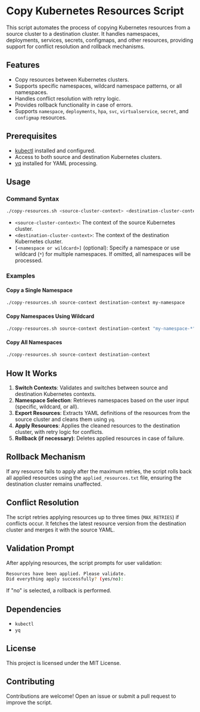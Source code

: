 # Copy Kubernetes Resources Script

This script automates the process of copying Kubernetes resources from a source cluster to a destination cluster. It handles namespaces, deployments, services, secrets, configmaps, and other resources, providing support for conflict resolution and rollback mechanisms.

## Features
- Copy resources between Kubernetes clusters.
- Supports specific namespaces, wildcard namespace patterns, or all namespaces.
- Handles conflict resolution with retry logic.
- Provides rollback functionality in case of errors.
- Supports `namespace`, `deployments`, `hpa`, `svc`, `virtualservice`, `secret`, and `configmap` resources.

## Prerequisites
- [kubectl](https://kubernetes.io/docs/tasks/tools/) installed and configured.
- Access to both source and destination Kubernetes clusters.
- [yq](https://github.com/mikefarah/yq) installed for YAML processing.

## Usage

### Command Syntax
```bash
./copy-resources.sh <source-cluster-context> <destination-cluster-context> [<namespace or wildcard>]
```

- `<source-cluster-context>`: The context of the source Kubernetes cluster.
- `<destination-cluster-context>`: The context of the destination Kubernetes cluster.
- `[<namespace or wildcard>]` (optional): Specify a namespace or use wildcard (`*`) for multiple namespaces. If omitted, all namespaces will be processed.

### Examples
#### Copy a Single Namespace
```bash
./copy-resources.sh source-context destination-context my-namespace
```

#### Copy Namespaces Using Wildcard
```bash
./copy-resources.sh source-context destination-context "my-namespace-*"
```

#### Copy All Namespaces
```bash
./copy-resources.sh source-context destination-context
```

## How It Works
1. **Switch Contexts**: Validates and switches between source and destination Kubernetes contexts.
2. **Namespace Selection**: Retrieves namespaces based on the user input (specific, wildcard, or all).
3. **Export Resources**: Extracts YAML definitions of the resources from the source cluster and cleans them using `yq`.
4. **Apply Resources**: Applies the cleaned resources to the destination cluster, with retry logic for conflicts.
5. **Rollback (if necessary)**: Deletes applied resources in case of failure.

## Rollback Mechanism
If any resource fails to apply after the maximum retries, the script rolls back all applied resources using the `applied_resources.txt` file, ensuring the destination cluster remains unaffected.

## Conflict Resolution
The script retries applying resources up to three times (`MAX_RETRIES`) if conflicts occur. It fetches the latest resource version from the destination cluster and merges it with the source YAML.

## Validation Prompt
After applying resources, the script prompts for user validation:
```bash
Resources have been applied. Please validate.
Did everything apply successfully? (yes/no):
```
If "no" is selected, a rollback is performed.

## Dependencies
- `kubectl`
- `yq`

## License
This project is licensed under the MIT License.

## Contributing
Contributions are welcome! Open an issue or submit a pull request to improve the script.
